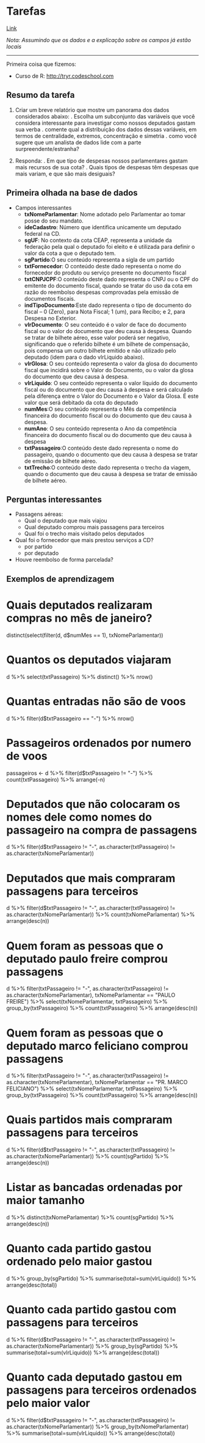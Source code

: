 # Tarefas

[Link](https://docs.google.com/document/d/1d5MMw7AEDn28mY4ncQim5k3zYDUsXt565JglzoXrnuI/edit#heading=h.iix63l1day8w)

_Nota:  Assumindo que os dados e a explicação sobre os campos já estão locais_

---

Primeira coisa que fizemos:

* Curso de R: http://tryr.codeschool.com

## Resumo da tarefa

1. Criar um breve relatório que mostre um panorama dos dados considerados abaixo:
. Escolha um subconjunto das variáveis que você considera interessante para investigar como nossos deputados gastam sua verba
. comente qual a distribuição dos dados dessas variáveis, em termos de centralidade, extremos, concentração e simetria
. como você sugere que um analista de dados lide com a parte surpreendente/estranha?

1. Responda:
. Em que tipo de despesas nossos parlamentares gastam mais recursos de sua cota?
. Quais tipos de despesas têm despesas que mais variam, e que são mais desiguais?

## Primeira olhada na base de dados

* Campos interessantes
  * **txNomeParlamentar**: Nome adotado pelo Parlamentar ao tomar posse do seu mandato.
  * **ideCadastro**: Número que identifica unicamente um deputado federal na CD.
  * **sgUF**: No contexto da cota CEAP, representa a unidade da federação pela qual o deputado foi eleito e é utilizada para definir o valor da cota a que o deputado tem.
  * **sgPartido**:O seu conteúdo representa a sigla de um partido
  * **txtFornecedor**: O conteúdo deste dado representa o nome do fornecedor do produto ou serviço presente no documento fiscal
  * **txtCNPJCPF**:O conteúdo deste dado representa o CNPJ ou o CPF do emitente do documento fiscal, quando se tratar do uso da cota em razão do reembolso despesas comprovadas pela emissão de documentos fiscais.
  * **indTipoDocumento**:Este dado representa o tipo de documento do fiscal – 0 (Zero), para Nota Fiscal; 1 (um), para Recibo; e 2, para Despesa no Exterior.
  * **vlrDocumento**: O seu conteúdo é o valor de face do documento fiscal ou o valor
do documento que deu causa à despesa. Quando se tratar de
bilhete aéreo, esse valor poderá ser negativo, significando que o referido bilhete é um bilhete de compensação, pois compensa um outro bilhete emitido e não utilizado pelo deputado (idem para o dado vlrLiquido abaixo).
  * **vlrGlosa**: O seu conteúdo representa o valor da glosa do documento fiscal que incidirá sobre o Valor do Documento, ou o valor da glosa do documento que deu causa à despesa.
  * **vlrLiquido**: O seu conteúdo representa o valor líquido do documento fiscal ou do documento que deu causa à despesa e será calculado pela diferença entre o Valor do Documento e o Valor da Glosa. É este valor que será debitado da cota do deputado
  * **numMes**:O seu conteúdo representa o Mês da competência financeira do documento fiscal ou do documento que deu causa à despesa.
  * **numAno**: O seu conteúdo representa o Ano da competência financeira do documento fiscal ou do documento que deu causa à despesa
  * **txtPassageiro**:O conteúdo deste dado representa o nome do passageiro, quando o documento que deu causa à despesa se tratar de emissão de bilhete aéreo.
  * **txtTrecho**:O conteúdo deste dado representa o trecho da viagem, quando o documento que deu causa à despesa se tratar de emissão de bilhete aéreo.

## Perguntas interessantes
* Passagens aéreas:
  * Qual o deputado que mais viajou
  * Qual deputado comprou mais passagens para terceiros
  * Qual foi o trecho mais visitado pelos deputados
* Qual foi o fornecedor que mais prestou serviços a CD?
  * por partido
  * por deputado
* Houve reembolso de forma parcelada?

## Exemplos de aprendizagem

# Quais deputados realizaram compras no mês de janeiro?
distinct(select(filter(d, d$numMes == 1), txNomeParlamentar))

# Quantos os deputados viajaram
d %>% select(txtPassageiro) %>% distinct() %>% nrow()

# Quantas entradas não são de voos

d %>% filter(d$txtPassageiro == "-") %>% nrow()

# Passageiros ordenados por numero de voos

passageiros <- d %>% filter(d$txtPassageiro != "-") %>% count(txtPassageiro) %>% arrange(-n)

# Deputados que não colocaram os nomes dele como nomes do passageiro na compra de passagens

d %>% filter(d$txtPassageiro != "-", as.character(txtPassageiro) != as.character(txNomeParlamentar))

# Deputados que mais compraram passagens para terceiros

d %>% filter(d$txtPassageiro != "-", as.character(txtPassageiro) != as.character(txNomeParlamentar)) %>% count(txNomeParlamentar) %>% arrange(desc(n))

# Quem foram as pessoas que o deputado paulo freire comprou passagens

d  %>% filter(txtPassageiro != "-", as.character(txtPassageiro) != as.character(txNomeParlamentar), txNomeParlamentar == "PAULO FREIRE") %>% select(txNomeParlamentar, txtPassageiro) %>% group_by(txtPassageiro) %>% count(txtPassageiro) %>% arrange(desc(n))

# Quem foram as pessoas que o deputado marco feliciano comprou passagens

d  %>% filter(txtPassageiro != "-", as.character(txtPassageiro) != as.character(txNomeParlamentar), txNomeParlamentar == "PR. MARCO FELICIANO") %>% select(txNomeParlamentar, txtPassageiro) %>% group_by(txtPassageiro) %>% count(txtPassageiro) %>% arrange(desc(n))

# Quais partidos mais compraram passagens para terceiros

d %>% filter(d$txtPassageiro != "-", as.character(txtPassageiro) != as.character(txNomeParlamentar)) %>% count(sgPartido) %>% arrange(desc(n))

# Listar as bancadas ordenadas por maior tamanho

d %>% distinct(txNomeParlamentar) %>% count(sgPartido) %>% arrange(desc(n))

# Quanto cada partido gastou ordenado pelo maior gastou

d %>% group_by(sgPartido) %>% summarise(total=sum(vlrLiquido)) %>% arrange(desc(total))

# Quanto cada partido gastou com passagens para terceiros

d %>% filter(d$txtPassageiro != "-", as.character(txtPassageiro) != as.character(txNomeParlamentar)) %>% group_by(sgPartido) %>% summarise(total=sum(vlrLiquido)) %>% arrange(desc(total))

# Quanto cada deputado gastou em passagens para terceiros ordenados pelo maior valor
d %>% filter(d$txtPassageiro != "-", as.character(txtPassageiro) != as.character(txNomeParlamentar)) %>% group_by(txNomeParlamentar) %>% summarise(total=sum(vlrLiquido)) %>% arrange(desc(total))
